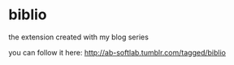 # biblio
the extension created with my blog series

you can follow it here:
http://ab-softlab.tumblr.com/tagged/biblio
